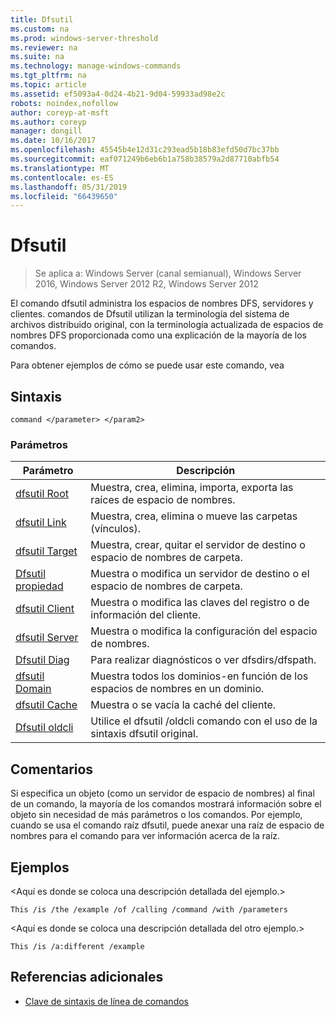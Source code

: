 ```yaml
---
title: Dfsutil
ms.custom: na
ms.prod: windows-server-threshold
ms.reviewer: na
ms.suite: na
ms.technology: manage-windows-commands
ms.tgt_pltfrm: na
ms.topic: article
ms.assetid: ef5093a4-0d24-4b21-9d04-59933ad98e2c
robots: noindex,nofollow
author: coreyp-at-msft
ms.author: coreyp
manager: dongill
ms.date: 10/16/2017
ms.openlocfilehash: 45545b4e12d31c293ead5b18b83efd50d7bc37bb
ms.sourcegitcommit: eaf071249b6eb6b1a758b38579a2d87710abfb54
ms.translationtype: MT
ms.contentlocale: es-ES
ms.lasthandoff: 05/31/2019
ms.locfileid: "66439650"
---
```

# <a name="dfsutil"></a>Dfsutil

>Se aplica a: Windows Server (canal semianual), Windows Server 2016, Windows Server 2012 R2, Windows Server 2012

El comando dfsutil administra los espacios de nombres DFS, servidores y clientes. comandos de Dfsutil utilizan la terminología del sistema de archivos distribuido original, con la terminología actualizada de espacios de nombres DFS proporcionada como una explicación de la mayoría de los comandos.

Para obtener ejemplos de cómo se puede usar este comando, vea 

## <a name="syntax"></a>Sintaxis

```
command </parameter> </param2>
```

### <a name="parameters"></a>Parámetros

|Parámetro|Descripción|
|-------|--------|
|[dfsutil Root](dfsutil-root.md)|Muestra, crea, elimina, importa, exporta las raíces de espacio de nombres.|
|[dfsutil Link](dfsutil-link.md)|Muestra, crea, elimina o mueve las carpetas \(vínculos\).|
|[dfsutil Target](dfsutil-target.md)|Muestra, crear, quitar el servidor de destino o espacio de nombres de carpeta.|
|[Dfsutil propiedad](dfsutil-property.md)|Muestra o modifica un servidor de destino o el espacio de nombres de carpeta.|
|[dfsutil Client](dfsutil-client.md)|Muestra o modifica las claves del registro o de información del cliente.|
|[dfsutil Server](dfsutil-server.md)|Muestra o modifica la configuración del espacio de nombres.|
|[Dfsutil Diag](dfsutil-diag.md)|Para realizar diagnósticos o ver dfsdirs\/dfspath.|
|[dfsutil Domain](dfsutil-domain.md)|Muestra todos los dominios\-en función de los espacios de nombres en un dominio.|
|[dfsutil Cache](dfsutil-cache.md)|Muestra o se vacía la caché del cliente.|
|[Dfsutil oldcli](dfsutil-oldcli.md)|Utilice el dfsutil \/oldcli comando con el uso de la sintaxis dfsutil original.|

## <a name="remarks-optional-section"></a>Comentarios <optional section>
Si especifica un objeto \(como un servidor de espacio de nombres\) al final de un comando, la mayoría de los comandos mostrará información sobre el objeto sin necesidad de más parámetros o los comandos. Por ejemplo, cuando se usa el comando raíz dfsutil, puede anexar una raíz de espacio de nombres para el comando para ver información acerca de la raíz.

## <a name="BKMK_Examples"></a>Ejemplos
&lt;Aquí es donde se coloca una descripción detallada del ejemplo.&gt;

```
This /is /the /example /of /calling /command /with /parameters
```

&lt;Aquí es donde se coloca una descripción detallada del otro ejemplo.&gt;

```
This /is /a:different /example
```

## <a name="additional-references"></a>Referencias adicionales

-   [Clave de sintaxis de línea de comandos](command-line-syntax-key.md)


